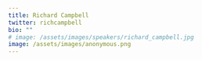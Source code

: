 ```yaml
---
title: Richard Campbell
twitter: richcampbell
bio: ""
# image: /assets/images/speakers/richard_campbell.jpg
image: /assets/images/anonymous.png
---
```

